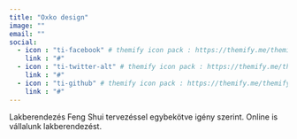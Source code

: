 ```yaml
---
title: "Oxko design"
image: ""
email: ""
social:
  - icon : "ti-facebook" # themify icon pack : https://themify.me/themify-icons
    link : "#"
  - icon : "ti-twitter-alt" # themify icon pack : https://themify.me/themify-icons
    link : "#"
  - icon : "ti-github" # themify icon pack : https://themify.me/themify-icons
    link : "#"
---
```


Lakberendezés Feng Shui tervezéssel egybekötve igény szerint. Online is vállalunk lakberendezést. 